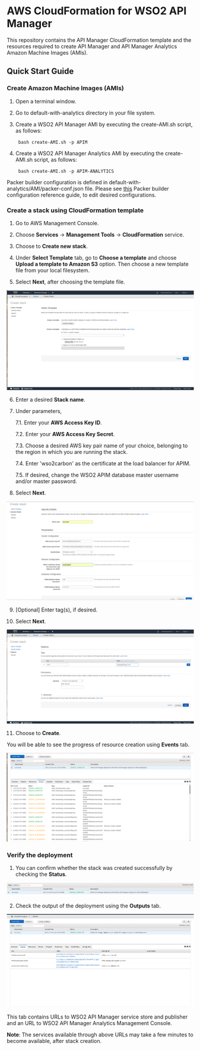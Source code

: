 # AWS CloudFormation for WSO2 API Manager

This repository contains the API Manager CloudFormation template and the resources required to create API Manager and API Manager Analytics Amazon Machine Images (AMIs).

## Quick Start Guide

### Create Amazon Machine Images (AMIs)

1. Open a terminal window.

2. Go to default-with-analytics directory in your file system.

3. Create a WSO2 API Manager AMI by executing the create-AMI.sh script, as follows:

        bash create-AMI.sh -p APIM

4. Create a WSO2 API Manager Analytics AMI by executing the create-AMI.sh script, as follows:

        bash create-AMI.sh -p APIM-ANALYTICS
        
Packer builder configuration is defined in default-with-analytics/AMI/packer-conf.json file.
Please see [this](https://www.packer.io/docs/builders/amazon-ebs.html) Packer builder configuration reference guide, to edit desired configurations.

### Create a stack using CloudFormation template

1. Go to AWS Management Console.

2. Choose **Services** -> **Management Tools** -> **CloudFormation** service.

3. Choose to **Create new stack**.

4. Under **Select Template** tab, go to **Choose a template** and choose **Upload a template to Amazon S3** option. Then choose a new template file from your local filesystem.

5. Select **Next**, after choosing the template file.

![Select template](images/page-1.png)

6. Enter a desired **Stack name**.

7. Under parameters,

    7.1. Enter your **AWS Access Key ID**.
    
    7.2. Enter your **AWS Access Key Secret**.
    
    7.3. Choose a desired AWS key pair name of your choice, belonging to the region in which you are running the stack.
    
    7.4. Enter 'wso2carbon' as the certificate at the load balancer for APIM.
    
    7.5. If desired, change the WSO2 APIM database master username and/or master password.
    
8. Select **Next**.

![Specify details](images/page-2.png)

9. [Optional] Enter tag(s), if desired.

10. Select **Next**.

![Options](images/page-3.png)

11. Choose to **Create**.

You will be able to see the progress of resource creation using **Events** tab.

![Events](images/events.png)

### Verify the deployment

1. You can confirm whether the stack was created successfully by checking the **Status**.

![Successful stack](images/output-1.png)

2. Check the output of the deployment using the **Outputs** tab.

![Outputs](images/output-2.png)

This tab contains URLs to WSO2 API Manager service store and publisher and an URL to WSO2 API Manager Analytics Management Console.

**Note**: The services available through above URLs may take a few minutes to become available, after stack creation.
